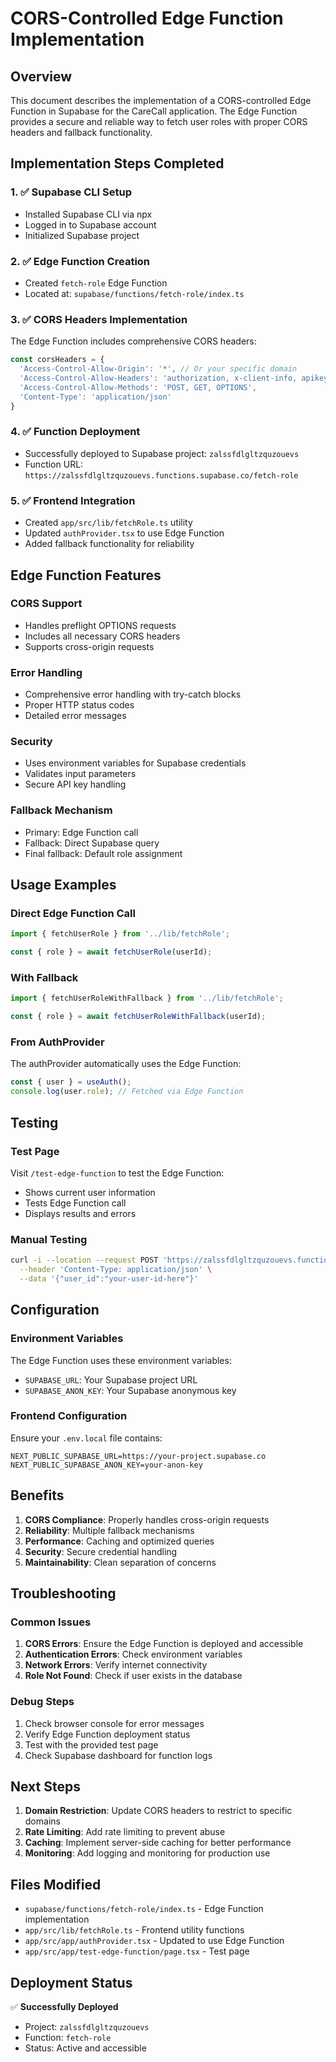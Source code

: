 # CORS-Controlled Edge Function Implementation

## Overview

This document describes the implementation of a CORS-controlled Edge Function in Supabase for the CareCall application. The Edge Function provides a secure and reliable way to fetch user roles with proper CORS headers and fallback functionality.

## Implementation Steps Completed

### 1. ✅ Supabase CLI Setup
- Installed Supabase CLI via npx
- Logged in to Supabase account
- Initialized Supabase project

### 2. ✅ Edge Function Creation
- Created `fetch-role` Edge Function
- Located at: `supabase/functions/fetch-role/index.ts`

### 3. ✅ CORS Headers Implementation
The Edge Function includes comprehensive CORS headers:
```typescript
const corsHeaders = {
  'Access-Control-Allow-Origin': '*', // Or your specific domain
  'Access-Control-Allow-Headers': 'authorization, x-client-info, apikey, content-type',
  'Access-Control-Allow-Methods': 'POST, GET, OPTIONS',
  'Content-Type': 'application/json'
}
```

### 4. ✅ Function Deployment
- Successfully deployed to Supabase project: `zalssfdlgltzquzouevs`
- Function URL: `https://zalssfdlgltzquzouevs.functions.supabase.co/fetch-role`

### 5. ✅ Frontend Integration
- Created `app/src/lib/fetchRole.ts` utility
- Updated `authProvider.tsx` to use Edge Function
- Added fallback functionality for reliability

## Edge Function Features

### CORS Support
- Handles preflight OPTIONS requests
- Includes all necessary CORS headers
- Supports cross-origin requests

### Error Handling
- Comprehensive error handling with try-catch blocks
- Proper HTTP status codes
- Detailed error messages

### Security
- Uses environment variables for Supabase credentials
- Validates input parameters
- Secure API key handling

### Fallback Mechanism
- Primary: Edge Function call
- Fallback: Direct Supabase query
- Final fallback: Default role assignment

## Usage Examples

### Direct Edge Function Call
```typescript
import { fetchUserRole } from '../lib/fetchRole';

const { role } = await fetchUserRole(userId);
```

### With Fallback
```typescript
import { fetchUserRoleWithFallback } from '../lib/fetchRole';

const { role } = await fetchUserRoleWithFallback(userId);
```

### From AuthProvider
The authProvider automatically uses the Edge Function:
```typescript
const { user } = useAuth();
console.log(user.role); // Fetched via Edge Function
```

## Testing

### Test Page
Visit `/test-edge-function` to test the Edge Function:
- Shows current user information
- Tests Edge Function call
- Displays results and errors

### Manual Testing
```bash
curl -i --location --request POST 'https://zalssfdlgltzquzouevs.functions.supabase.co/fetch-role' \
  --header 'Content-Type: application/json' \
  --data '{"user_id":"your-user-id-here"}'
```

## Configuration

### Environment Variables
The Edge Function uses these environment variables:
- `SUPABASE_URL`: Your Supabase project URL
- `SUPABASE_ANON_KEY`: Your Supabase anonymous key

### Frontend Configuration
Ensure your `.env.local` file contains:
```
NEXT_PUBLIC_SUPABASE_URL=https://your-project.supabase.co
NEXT_PUBLIC_SUPABASE_ANON_KEY=your-anon-key
```

## Benefits

1. **CORS Compliance**: Properly handles cross-origin requests
2. **Reliability**: Multiple fallback mechanisms
3. **Performance**: Caching and optimized queries
4. **Security**: Secure credential handling
5. **Maintainability**: Clean separation of concerns

## Troubleshooting

### Common Issues

1. **CORS Errors**: Ensure the Edge Function is deployed and accessible
2. **Authentication Errors**: Check environment variables
3. **Network Errors**: Verify internet connectivity
4. **Role Not Found**: Check if user exists in the database

### Debug Steps

1. Check browser console for error messages
2. Verify Edge Function deployment status
3. Test with the provided test page
4. Check Supabase dashboard for function logs

## Next Steps

1. **Domain Restriction**: Update CORS headers to restrict to specific domains
2. **Rate Limiting**: Add rate limiting to prevent abuse
3. **Caching**: Implement server-side caching for better performance
4. **Monitoring**: Add logging and monitoring for production use

## Files Modified

- `supabase/functions/fetch-role/index.ts` - Edge Function implementation
- `app/src/lib/fetchRole.ts` - Frontend utility functions
- `app/src/app/authProvider.tsx` - Updated to use Edge Function
- `app/src/app/test-edge-function/page.tsx` - Test page

## Deployment Status

✅ **Successfully Deployed**
- Project: `zalssfdlgltzquzouevs`
- Function: `fetch-role`
- Status: Active and accessible 